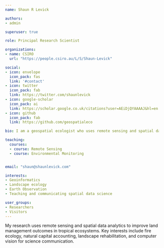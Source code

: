 ```yaml
---
name: Shaun R Levick

authors:
- admin

superuser: true

role: Principal Research Scientist

organizations:
- name: CSIRO
  url: "https://people.csiro.au/L/S/Shaun-Levick"

social:
- icon: envelope
  icon_pack: fas
  link: '#contact'
- icon: twitter
  icon_pack: fab
  link: https://twitter.com/shaunlevick
- icon: google-scholar
  icon_pack: ai
  link: https://scholar.google.co.uk/citations?user=AEiDjQYAAAAJ&hl=en
- icon: github
  icon_pack: fab
  link: https://github.com/geospatialeco

bio: I am a geospatial ecologist who uses remote sensing and spatial data analytics to improve land management outcomes in tropical ecosystems. My research focusses on natural capital accounting, biodiversity analytics, landscape rehabilitation, and computer vision for science communication.

teaching:
  courses:
  - course: Remote Sensing
  - course: Environmental Monitoring


email: "shaun@shaunlevick.com"

interests:
- Geoinformatics
- Landscape ecology
- Earth Observation
- Teaching and communicating spatial data science

user_groups:
- Researchers
- Visitors
---
```


My research uses remote sensing and spatial data analytics to improve land management outcomes in tropical ecosystems. Key interests include fire ecology, natural capital accounting, landscape rehabilitation, and computer vision for science communication.
